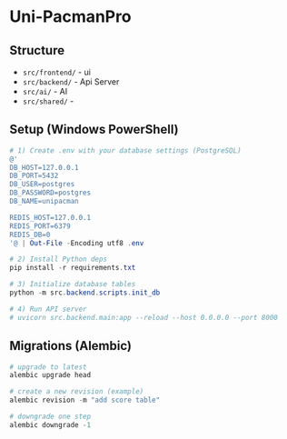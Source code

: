 # Uni-PacmanPro

## Structure

- `src/frontend/` - ui
- `src/backend/` - Api Server
- `src/ai/` - AI
- `src/shared/` - 

## Setup (Windows PowerShell)
```powershell
# 1) Create .env with your database settings (PostgreSQL)
@'
DB_HOST=127.0.0.1
DB_PORT=5432
DB_USER=postgres
DB_PASSWORD=postgres
DB_NAME=unipacman

REDIS_HOST=127.0.0.1
REDIS_PORT=6379
REDIS_DB=0
'@ | Out-File -Encoding utf8 .env

# 2) Install Python deps
pip install -r requirements.txt

# 3) Initialize database tables
python -m src.backend.scripts.init_db

# 4) Run API server
# uvicorn src.backend.main:app --reload --host 0.0.0.0 --port 8000
```

## Migrations (Alembic)
```powershell
# upgrade to latest
alembic upgrade head

# create a new revision (example)
alembic revision -m "add score table"

# downgrade one step
alembic downgrade -1
```

